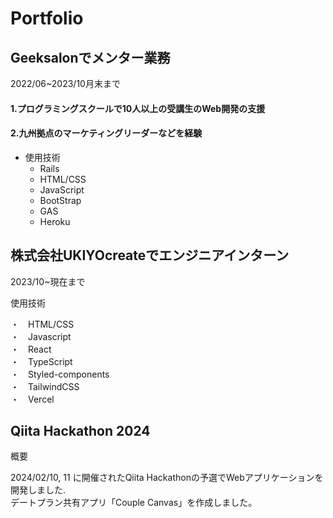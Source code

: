 # Portfolio  

## Geeksalonでメンター業務
2022/06~2023/10月末まで　<br>
  #### 1.プログラミングスクールで10人以上の受講生のWeb開発の支援
  #### 2.九州拠点のマーケティングリーダーなどを経験
  - 使用技術
    - Rails
    - HTML/CSS
    - JavaScript
    - BootStrap
    - GAS
    - Heroku
  
## 株式会社UKIYOcreateでエンジニアインターン
2023/10~現在まで<br>

<p>使用技術<p>
        ・　HTML/CSS<br>
        ・　Javascript<br>
        ・　React<br>
        ・　TypeScript<br>
        ・　Styled-components<br>
        ・　TailwindCSS<br>
        ・　Vercel<br>

## Qiita Hackathon 2024
<p>概要</p>
 2024/02/10, 11 に開催されたQiita Hackathonの予選でWebアプリケーションを開発しました. <br>
 デートプラン共有アプリ「Couple Canvas」を作成しました。<br>
        

   
